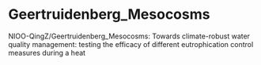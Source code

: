 # Geertruidenberg_Mesocosms
NIOO-QingZ/Geertruidenberg_Mesocosms: Towards climate-robust water quality management: testing the efficacy of different eutrophication control measures during a heat
